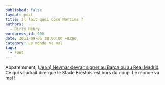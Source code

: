 ```yaml
---
published: false
layout: post
title: Il fait quoi Coco Martins ?
authors:
  - Dirty Henry
wordpress_id: 900
date: 2011-09-06 18:00:00 +0200
category: Le monde va mal
tags:
  - Foot
---
```


Apparemment, [(Jean) Neymar devrait signer au Barça ou au Real Madrid][1]. Ce
qui voudrait dire que le Stade Brestois est hors du coup. Le monde va mal !

[1]:
  https://web.archive.org/web/20110925073346/http://www.lequipe.fr/Football/breves2011/20110906_110130_neymar-plus-proche-du-barca.html
